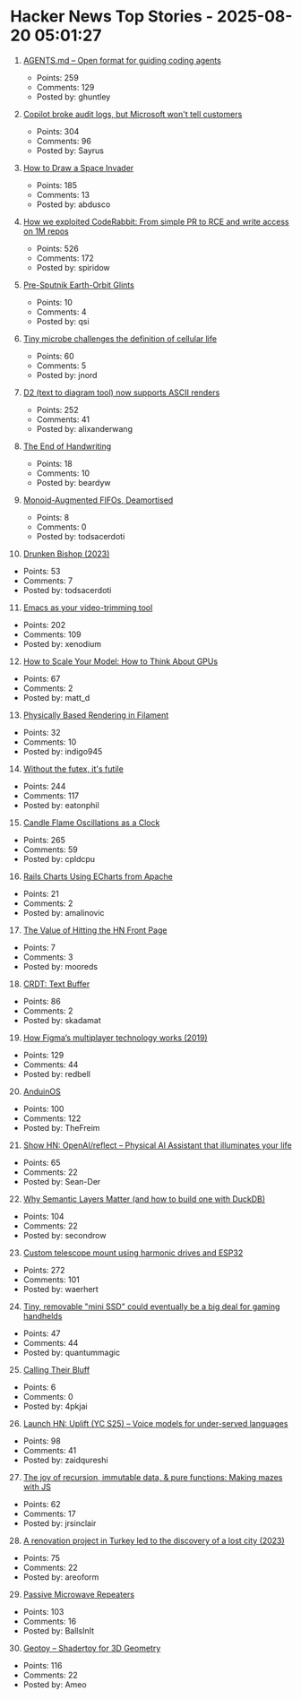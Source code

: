 # Hacker News Top Stories - 2025-08-20 05:01:27

1. [AGENTS.md – Open format for guiding coding agents](https://agents.md/)
   - Points: 259
   - Comments: 129
   - Posted by: ghuntley

2. [Copilot broke audit logs, but Microsoft won't tell customers](https://pistachioapp.com/blog/copilot-broke-your-audit-log)
   - Points: 304
   - Comments: 96
   - Posted by: Sayrus

3. [How to Draw a Space Invader](https://muffinman.io/blog/invaders/)
   - Points: 185
   - Comments: 13
   - Posted by: abdusco

4. [How we exploited CodeRabbit: From simple PR to RCE and write access on 1M repos](https://research.kudelskisecurity.com/2025/08/19/how-we-exploited-coderabbit-from-a-simple-pr-to-rce-and-write-access-on-1m-repositories/)
   - Points: 526
   - Comments: 172
   - Posted by: spiridow

5. [Pre-Sputnik Earth-Orbit Glints](https://www.overcomingbias.com/p/many-big-pre-sputnik-earth-orbit)
   - Points: 10
   - Comments: 4
   - Posted by: qsi

6. [Tiny microbe challenges the definition of cellular life](https://nautil.us/a-rogue-new-life-form-1232095/)
   - Points: 60
   - Comments: 5
   - Posted by: jnord

7. [D2 (text to diagram tool) now supports ASCII renders](https://d2lang.com/blog/ascii/)
   - Points: 252
   - Comments: 41
   - Posted by: alixanderwang

8. [The End of Handwriting](https://www.wired.com/story/the-end-of-handwriting/)
   - Points: 18
   - Comments: 10
   - Posted by: beardyw

9. [Monoid-Augmented FIFOs, Deamortised](https://pvk.ca/Blog/2025/08/19/monoid-augmented-fifos/)
   - Points: 8
   - Comments: 0
   - Posted by: todsacerdoti

10. [Drunken Bishop (2023)](https://re.factorcode.org/2023/08/drunken-bishop.html)
   - Points: 53
   - Comments: 7
   - Posted by: todsacerdoti

11. [Emacs as your video-trimming tool](https://xenodium.com/emacs-as-your-video-trimming-tool)
   - Points: 202
   - Comments: 109
   - Posted by: xenodium

12. [How to Scale Your Model: How to Think About GPUs](https://jax-ml.github.io/scaling-book/gpus/)
   - Points: 67
   - Comments: 2
   - Posted by: matt_d

13. [Physically Based Rendering in Filament](https://google.github.io/filament/Filament.md.html#overview)
   - Points: 32
   - Comments: 10
   - Posted by: indigo945

14. [Without the futex, it's futile](https://h4x0r.org/futex/)
   - Points: 244
   - Comments: 117
   - Posted by: eatonphil

15. [Candle Flame Oscillations as a Clock](https://cpldcpu.com/2025/08/13/candle-flame-oscillations-as-a-clock/)
   - Points: 265
   - Comments: 59
   - Posted by: cpldcpu

16. [Rails Charts Using ECharts from Apache](https://github.com/railsjazz/rails_charts)
   - Points: 21
   - Comments: 2
   - Posted by: amalinovic

17. [The Value of Hitting the HN Front Page](https://www.mooreds.com/wordpress/archives/3530)
   - Points: 7
   - Comments: 3
   - Posted by: mooreds

18. [CRDT: Text Buffer](https://madebyevan.com/algos/crdt-text-buffer/)
   - Points: 86
   - Comments: 2
   - Posted by: skadamat

19. [How Figma’s multiplayer technology works (2019)](https://www.figma.com/blog/how-figmas-multiplayer-technology-works/)
   - Points: 129
   - Comments: 44
   - Posted by: redbell

20. [AnduinOS](https://www.anduinos.com/)
   - Points: 100
   - Comments: 122
   - Posted by: TheFreim

21. [Show HN: OpenAI/reflect – Physical AI Assistant that illuminates your life](https://github.com/openai/openai-reflect)
   - Points: 65
   - Comments: 22
   - Posted by: Sean-Der

22. [Why Semantic Layers Matter (and how to build one with DuckDB)](https://motherduck.com/blog/semantic-layer-duckdb-tutorial/)
   - Points: 104
   - Comments: 22
   - Posted by: secondrow

23. [Custom telescope mount using harmonic drives and ESP32](https://www.svendewaerhert.com/blog/telescope-mount/)
   - Points: 272
   - Comments: 101
   - Posted by: waerhert

24. [Tiny, removable "mini SSD" could eventually be a big deal for gaming handhelds](https://arstechnica.com/gadgets/2025/08/tiny-removable-mini-ssd-could-eventually-be-a-big-deal-for-gaming-handhelds/)
   - Points: 47
   - Comments: 44
   - Posted by: quantummagic

25. [Calling Their Bluff](https://anguscheng.com/post/2025-08-13-calling-their-bluff/)
   - Points: 6
   - Comments: 0
   - Posted by: 4pkjai

26. [Launch HN: Uplift (YC S25) – Voice models for under-served languages](undefined)
   - Points: 98
   - Comments: 41
   - Posted by: zaidqureshi

27. [The joy of recursion, immutable data, & pure functions: Making mazes with JS](https://jrsinclair.com/articles/2025/joy-of-immutable-data-recursion-pure-functions-javascript-mazes/)
   - Points: 62
   - Comments: 17
   - Posted by: jrsinclair

28. [A renovation project in Turkey led to the discovery of a lost city (2023)](https://www.atlasobscura.com/articles/derinkuyu-turkey-underground-city-strange-maps)
   - Points: 75
   - Comments: 22
   - Posted by: areoform

29. [Passive Microwave Repeaters](https://computer.rip/2025-08-16-passive-microwave-repeaters.html)
   - Points: 103
   - Comments: 16
   - Posted by: BallsInIt

30. [Geotoy – Shadertoy for 3D Geometry](https://3d.ameo.design/geotoy)
   - Points: 116
   - Comments: 22
   - Posted by: Ameo

